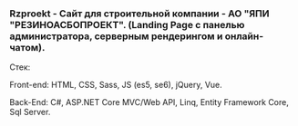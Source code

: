 <h3>Rzproekt - Сайт для строительной компании - АО "ЯПИ "РЕЗИНОАСБОПРОЕКТ". (Landing Page с панелью администратора, серверным рендерингом и онлайн-чатом).</h3>

Стек:

Front-end: HTML, CSS, Sass, JS (es5, se6), jQuery, Vue.

Back-End: C#, ASP.NET Core MVC/Web API, Linq, Entity Framework Core, Sql Server.

